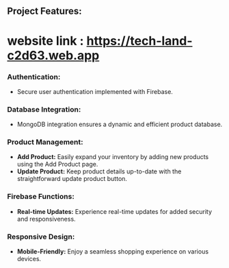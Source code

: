 ## Project Features:

#  website link : https://tech-land-c2d63.web.app

### Authentication:
- Secure user authentication implemented with Firebase.

### Database Integration:
- MongoDB integration ensures a dynamic and efficient product database.

### Product Management:
- **Add Product:** Easily expand your inventory by adding new products using the Add Product page.
- **Update Product:** Keep product details up-to-date with the straightforward update product button.

### Firebase Functions:
- **Real-time Updates:** Experience real-time updates for added security and responsiveness.

### Responsive Design:
- **Mobile-Friendly:** Enjoy a seamless shopping experience on various devices.
